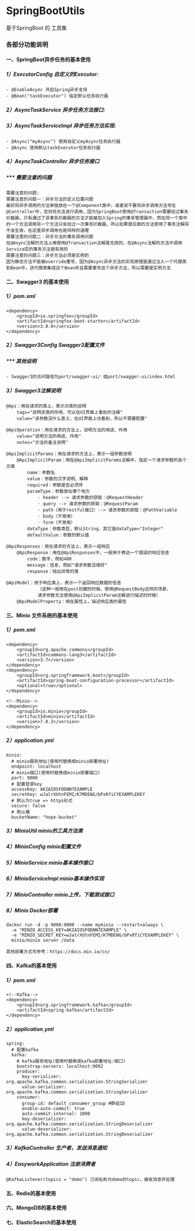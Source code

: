 # SpringBootUtils
基于SpringBoot 的 工具集

### 各部分功能说明
#### 一、SpringBoot异步任务的基本使用
##### 1）ExecutorConfig 自定义的Executor:
```
- @EnableAsync 开启Spring异步支持
- @Bean("taskExecutor") 指定默认任务执行器
```
##### 2）AsyncTaskService 异步任务方法接口:

##### 3）AsyncTaskServiceImpl 异步任务方法实现:
```
- @Async("myAsync") 使用自定义myAsync任务执行器
- @Async 使用默认taskExecutor任务执行器
```
##### 4）AsyncTaskController 异步任务接口
##### *** 需要注意的问题
```
需要注意的问题:
需要注意的问题一：异步方法的定义位置问题
最好将异步调用的方法单独放在一个@Component类中，或者说不要将异步调用方法写在@Controller中，否则将无法进行调用，因为SpringBoot使用@Transaction需要经过事务拦截器，只有通过了该事务拦截器的方法才能被加入Spring的事务管理器中，而在同一个类中的一个方法调用另一个方法只会经过一次事务拦截器，所以如果是后面的方法使用了事务注解将不会生效，在这里异步调用也是同样的道理
需要注意的问题二：异步方法的事务调用问题
在@Async注解的方法上再使用@Transaction注解是无效的，在@Async注解的方法中调用Service层的事务方法是有效的
需要注意的问题三：异步方法必须是实例的
因为静态方法不能被override重写，因为@Async异步方法的实现原理是通过注入一个代理类到Bean中，该代理类集成这个Bean并且需要重写这个异步方法，所以需要是实例方法
```
#### 二、Swagger3 的基本使用
##### 1）pom.xml
```$xslt
<dependency>
    <groupId>io.springfox</groupId>
    <artifactId>springfox-boot-starter</artifactId>
    <version>3.0.0</version>
</dependency>
```
##### 2）Swagger3Config Swagger3配置文件
##### *** 其他说明
```$xslt
- Swagger3的访问路径为port/swagger-ui/ 或port/swagger-ui/index.html
```
##### 3）Swagger3注解说明
```$xslt
@Api：用在请求的类上，表示对类的说明
    tags="说明该类的作用，可以在UI界面上看到的注解"
    value="该参数没什么意义，在UI界面上也看到，所以不需要配置"

@ApiOperation：用在请求的方法上，说明方法的用途、作用
    value="说明方法的用途、作用"
    notes="方法的备注说明"

@ApiImplicitParams：用在请求的方法上，表示一组参数说明
    @ApiImplicitParam：用在@ApiImplicitParams注解中，指定一个请求参数的各个方面
        name：参数名
        value：参数的汉字说明、解释
        required：参数是否必须传
        paramType：参数放在哪个地方
            · header --> 请求参数的获取：@RequestHeader
            · query --> 请求参数的获取：@RequestParam
            · path（用于restful接口）--> 请求参数的获取：@PathVariable
            · body（不常用）
            · form（不常用）    
        dataType：参数类型，默认String，其它值dataType="Integer"       
        defaultValue：参数的默认值

@ApiResponses：用在请求的方法上，表示一组响应
    @ApiResponse：用在@ApiResponses中，一般用于表达一个错误的响应信息
        code：数字，例如400
        message：信息，例如"请求参数没填好"
        response：抛出异常的类

@ApiModel：用于响应类上，表示一个返回响应数据的信息
            （这种一般用在post创建的时候，使用@RequestBody这样的场景，
            请求参数无法使用@ApiImplicitParam注解进行描述的时候）
    @ApiModelProperty：用在属性上，描述响应类的属性
```
#### 三、Minio 文件系统的基本使用
##### 1）pom.xml
```
<dependency>
    <groupId>org.apache.commons</groupId>
    <artifactId>commons-lang3</artifactId>
    <version>3.7</version>
</dependency>
<dependency>
    <groupId>org.springframework.boot</groupId>
    <artifactId>spring-boot-configuration-processor</artifactId>
    <optional>true</optional>
</dependency>

<!--Minio-->
<dependency>
    <groupId>io.minio</groupId>
    <artifactId>minio</artifactId>
    <version>7.0.2</version>
</dependency>
```
##### 2）application.yml
```
minio:
  # minio服务地址(使用时替换成minio部署地址)
  endpoint: localhost
  # minio端口(使用时替换成minio部署端口) 
  port: 9000 
  # 配置登录key 
  accessKey: AKIAIOSFODNN7EXAMPLE
  secretKey: wJalrXUtnFEMI/K7MDENG/bPxRfiCYEXAMPLEKEY
  # 默认为true => https形式
  secure: false 
  # 默认桶
  bucketName: "hope-bucket"
```
##### 3）MinioUtil minio的工具方法类
##### 4）MinioConfig minio配置文件
##### 5）MinioService minio基本操作接口
##### 6）MinioServiceImpl minio基本操作实现
##### 7）MinioController minio上传，下载测试接口
##### 8）Minio Docker部署
```$xslt
docker run -d -p 9000:9000 --name myminio --restart=always \
  -e "MINIO_ACCESS_KEY=AKIAIOSFODNN7EXAMPLE" \
  -e "MINIO_SECRET_KEY=wJalrXUtnFEMI/K7MDENG/bPxRfiCYEXAMPLEKEY" \
  minio/minio server /data

其他部署方式可参考：https://docs.min.io/cn/
```
#### 四、Kafka的基本使用
##### 1）pom.xml
```
<!--Kafka-->
<dependency>
    <groupId>org.springframework.kafka</groupId>
    <artifactId>spring-kafka</artifactId>
</dependency>
```
##### 2）application.yml
```
spring:
  # 配置kafka
  kafka:
    # kafka服务地址(使用时替换成kafka部署地址:端口)
    bootstrap-servers: localhost:9092
    producer:
      key-serializer: org.apache.kafka.common.serialization.StringSerializer
      value-serializer: org.apache.kafka.common.serialization.StringSerializer
    consumer:
      group-id: default_consumer_group #群组ID
      enable-auto-commit: true
      auto-commit-interval: 1000
      key-deserializer: org.apache.kafka.common.serialization.StringDeserializer
      value-deserializer: org.apache.kafka.common.serialization.StringDeserializer
```
##### 3）KafkaController 生产者，发送消息通知
##### 4）EasyworkApplication 注册消费者
```
@KafkaListener(topics = "demo") 订阅名称为demo的topic，接收消息并处理
```
#### 五、Redis的基本使用
#### 六、MongoDB的基本使用
#### 七、ElasticSearch的基本使用




